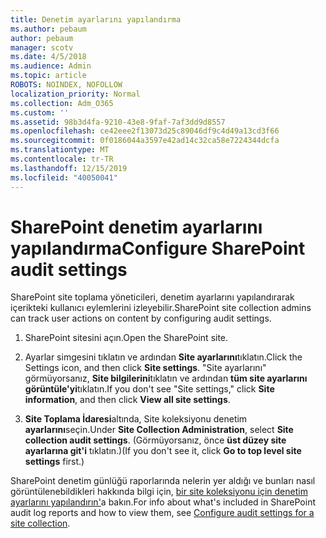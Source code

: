 ```yaml
---
title: Denetim ayarlarını yapılandırma
ms.author: pebaum
author: pebaum
manager: scotv
ms.date: 4/5/2018
ms.audience: Admin
ms.topic: article
ROBOTS: NOINDEX, NOFOLLOW
localization_priority: Normal
ms.collection: Adm_O365
ms.custom: ''
ms.assetid: 98b3d4fa-9210-43e8-9faf-7af3dd9d8557
ms.openlocfilehash: ce42eee2f13073d25c89046df9c4d49a13cd3f66
ms.sourcegitcommit: 0f0186044a3597e42ad14c32ca58e7224344dcfa
ms.translationtype: MT
ms.contentlocale: tr-TR
ms.lasthandoff: 12/15/2019
ms.locfileid: "40050041"
---
```

# <a name="configure-sharepoint-audit-settings"></a><span data-ttu-id="7ad60-102">SharePoint denetim ayarlarını yapılandırma</span><span class="sxs-lookup"><span data-stu-id="7ad60-102">Configure SharePoint audit settings</span></span>

<span data-ttu-id="7ad60-103">SharePoint site toplama yöneticileri, denetim ayarlarını yapılandırarak içerikteki kullanıcı eylemlerini izleyebilir.</span><span class="sxs-lookup"><span data-stu-id="7ad60-103">SharePoint site collection admins can track user actions on content by configuring audit settings.</span></span>
  
1. <span data-ttu-id="7ad60-104">SharePoint sitesini açın.</span><span class="sxs-lookup"><span data-stu-id="7ad60-104">Open the SharePoint site.</span></span>
    
2. <span data-ttu-id="7ad60-105">Ayarlar simgesini tıklatın ve ardından **Site ayarlarını**tıklatın.</span><span class="sxs-lookup"><span data-stu-id="7ad60-105">Click the Settings icon, and then click **Site settings**.</span></span> <span data-ttu-id="7ad60-106">"Site ayarlarını" görmüyorsanız, **Site bilgilerini**tıklatın ve ardından **tüm site ayarlarını görüntüle'yi**tıklatın.</span><span class="sxs-lookup"><span data-stu-id="7ad60-106">If you don't see "Site settings," click **Site information**, and then click **View all site settings**.</span></span>
    
3. <span data-ttu-id="7ad60-107">**Site Toplama İdaresi**altında, Site koleksiyonu denetim **ayarlarını**seçin.</span><span class="sxs-lookup"><span data-stu-id="7ad60-107">Under **Site Collection Administration**, select **Site collection audit settings**.</span></span> <span data-ttu-id="7ad60-108">(Görmüyorsanız, önce **üst düzey site ayarlarına git'i** tıklatın.)</span><span class="sxs-lookup"><span data-stu-id="7ad60-108">(If you don't see it, click **Go to top level site settings** first.)</span></span> 
    
<span data-ttu-id="7ad60-109">SharePoint denetim günlüğü raporlarında nelerin yer aldığı ve bunları nasıl görüntülenebildikleri hakkında bilgi için, [bir site koleksiyonu için denetim ayarlarını yapılandırın'](https://go.microsoft.com/fwlink/?linkid=404050)a bakın.</span><span class="sxs-lookup"><span data-stu-id="7ad60-109">For info about what's included in SharePoint audit log reports and how to view them, see [Configure audit settings for a site collection](https://go.microsoft.com/fwlink/?linkid=404050).</span></span>
  

